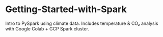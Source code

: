 # Getting-Started-with-Spark
 Intro to PySpark using climate data. Includes temperature &amp; CO₂ analysis with Google Colab + GCP Spark cluster.
